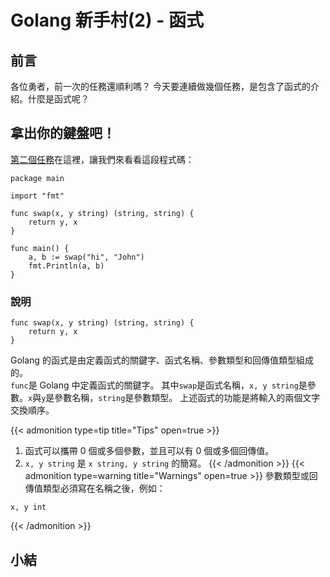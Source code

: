 # Golang 新手村(2) - 函式


## 前言
各位勇者，前一次的任務還順利嗎？
今天要連續做幾個任務，是包含了函式的介紹。什麼是函式呢？

## 拿出你的鍵盤吧！
[第二個任務](https://go.dev/tour/basics/6)在這裡，讓我們來看看這段程式碼：
```golang
package main

import "fmt"

func swap(x, y string) (string, string) {
	return y, x
}

func main() {
	a, b := swap("hi", "John")
	fmt.Println(a, b)
}
```

### 說明

```golang
func swap(x, y string) (string, string) {
	return y, x
}
```
Golang 的函式是由定義函式的關鍵字、函式名稱、參數類型和回傳值類型組成的。  
`func`是 Golang 中定義函式的關鍵字。 
其中`swap`是函式名稱，`x, y string`是參數。`x`與`y`是參數名稱，`string`是參數類型。
上述函式的功能是將輸入的兩個文字交換順序。

{{< admonition type=tip title="Tips" open=true >}}
  1. 函式可以攜帶 0 個或多個參數，並且可以有 0 個或多個回傳值。
  2. `x, y string` 是 `x string, y string` 的簡寫。
{{< /admonition >}}
{{< admonition type=warning title="Warnings" open=true >}}
  參數類型或回傳值類型必須寫在名稱之後，例如：
  ```golang
  x, y int
  ```
{{< /admonition >}}

## 小結

